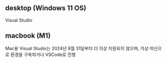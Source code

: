 ## desktop (Windows 11 OS)
Visual Studio

## macbook (M1)
Mac용 Visual Studio는 2024년 8월 31일부터 더 이상 지원되지 않으며, 가상 머신으로 환경을 구축하거나 VSCode로 진행
